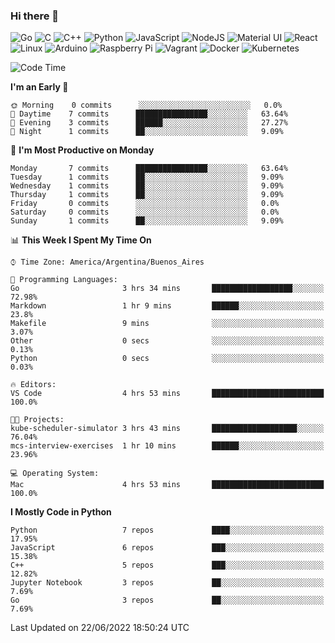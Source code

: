 ### Hi there 👋

![Go](https://img.shields.io/badge/go-%2300ADD8.svg?style=for-the-badge&logo=go&logoColor=white)
![C](https://img.shields.io/badge/c-%2300599C.svg?style=for-the-badge&logo=c&logoColor=white)
![C++](https://img.shields.io/badge/c++-%2300599C.svg?style=for-the-badge&logo=c%2B%2B&logoColor=white)
![Python](https://img.shields.io/badge/python-3670A0?style=for-the-badge&logo=python&logoColor=ffdd54)
![JavaScript](https://img.shields.io/badge/javascript-%23323330.svg?style=for-the-badge&logo=javascript&logoColor=%23F7DF1E)
![NodeJS](https://img.shields.io/badge/node.js-6DA55F?style=for-the-badge&logo=node.js&logoColor=white)
![Material UI](https://img.shields.io/badge/materialui-%230081CB.svg?style=for-the-badge&logo=material-ui&logoColor=white)
![React](https://img.shields.io/badge/react-%2320232a.svg?style=for-the-badge&logo=react&logoColor=%2361DAFB)
![Linux](https://img.shields.io/badge/Linux-FCC624?style=for-the-badge&logo=linux&logoColor=black)
![Arduino](https://img.shields.io/badge/-Arduino-00979D?style=for-the-badge&logo=Arduino&logoColor=white)
![Raspberry Pi](https://img.shields.io/badge/-RaspberryPi-C51A4A?style=for-the-badge&logo=Raspberry-Pi)
![Vagrant](https://img.shields.io/badge/vagrant-%231563FF.svg?style=for-the-badge&logo=vagrant&logoColor=white)
![Docker](https://img.shields.io/badge/docker-%230db7ed.svg?style=for-the-badge&logo=docker&logoColor=white)
![Kubernetes](https://img.shields.io/badge/kubernetes-%23326ce5.svg?style=for-the-badge&logo=kubernetes&logoColor=white)

<!-- ![Jupyter Notebook](https://img.shields.io/badge/jupyter-%23FA0F00.svg?style=for-the-badge&logo=jupyter&logoColor=white) -->
<!-- ![Java](https://img.shields.io/badge/java-%23ED8B00.svg?style=for-the-badge&logo=java&logoColor=white) -->
<!-- ![Git](https://img.shields.io/badge/git-%23F05033.svg?style=for-the-badge&logo=git&logoColor=white) -->

<!--START_SECTION:waka-->
![Code Time](http://img.shields.io/badge/Code%20Time-0%20secs-blue)

**I'm an Early 🐤** 

```text
🌞 Morning    0 commits      ░░░░░░░░░░░░░░░░░░░░░░░░░   0.0% 
🌆 Daytime    7 commits      ████████████████░░░░░░░░░   63.64% 
🌃 Evening    3 commits      ██████░░░░░░░░░░░░░░░░░░░   27.27% 
🌙 Night      1 commits      ██░░░░░░░░░░░░░░░░░░░░░░░   9.09%

```
📅 **I'm Most Productive on Monday** 

```text
Monday       7 commits      ████████████████░░░░░░░░░   63.64% 
Tuesday      1 commits      ██░░░░░░░░░░░░░░░░░░░░░░░   9.09% 
Wednesday    1 commits      ██░░░░░░░░░░░░░░░░░░░░░░░   9.09% 
Thursday     1 commits      ██░░░░░░░░░░░░░░░░░░░░░░░   9.09% 
Friday       0 commits      ░░░░░░░░░░░░░░░░░░░░░░░░░   0.0% 
Saturday     0 commits      ░░░░░░░░░░░░░░░░░░░░░░░░░   0.0% 
Sunday       1 commits      ██░░░░░░░░░░░░░░░░░░░░░░░   9.09%

```


📊 **This Week I Spent My Time On** 

```text
⌚︎ Time Zone: America/Argentina/Buenos_Aires

💬 Programming Languages: 
Go                       3 hrs 34 mins       ██████████████████░░░░░░░   72.98% 
Markdown                 1 hr 9 mins         ██████░░░░░░░░░░░░░░░░░░░   23.8% 
Makefile                 9 mins              ░░░░░░░░░░░░░░░░░░░░░░░░░   3.07% 
Other                    0 secs              ░░░░░░░░░░░░░░░░░░░░░░░░░   0.13% 
Python                   0 secs              ░░░░░░░░░░░░░░░░░░░░░░░░░   0.03%

🔥 Editors: 
VS Code                  4 hrs 53 mins       █████████████████████████   100.0%

🐱‍💻 Projects: 
kube-scheduler-simulator 3 hrs 43 mins       ███████████████████░░░░░░   76.04% 
mcs-interview-exercises  1 hr 10 mins        ██████░░░░░░░░░░░░░░░░░░░   23.96%

💻 Operating System: 
Mac                      4 hrs 53 mins       █████████████████████████   100.0%

```

**I Mostly Code in Python** 

```text
Python                   7 repos             ████░░░░░░░░░░░░░░░░░░░░░   17.95% 
JavaScript               6 repos             ███░░░░░░░░░░░░░░░░░░░░░░   15.38% 
C++                      5 repos             ███░░░░░░░░░░░░░░░░░░░░░░   12.82% 
Jupyter Notebook         3 repos             ██░░░░░░░░░░░░░░░░░░░░░░░   7.69% 
Go                       3 repos             ██░░░░░░░░░░░░░░░░░░░░░░░   7.69%

```



 Last Updated on 22/06/2022 18:50:24 UTC
<!--END_SECTION:waka-->

<!--
**aibarbetta/aibarbetta** is a ✨ _special_ ✨ repository because its `README.md` (this file) appears on your GitHub profile.

Here are some ideas to get you started:

- 🔭 I’m currently working on ...
- 🌱 I’m currently learning ...
- 👯 I’m looking to collaborate on ...
- 🤔 I’m looking for help with ...
- 💬 Ask me about ...
- 📫 How to reach me: ...
- 😄 Pronouns: ...
- ⚡ Fun fact: ...
-->
